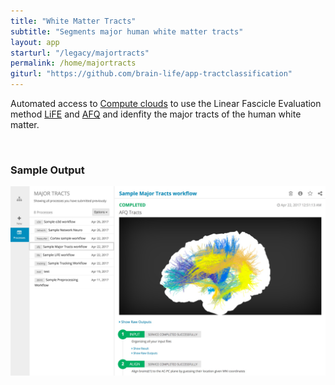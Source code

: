 ```yaml
---
title: "White Matter Tracts"
subtitle: "Segments major human white matter tracts"
layout: app
starturl: "/legacy/majortracts"
permalink: /home/majortracts
giturl: "https://github.com/brain-life/app-tractclassification"
---
```


Automated access to [Compute clouds](https://jetstream-cloud.org) to use the Linear Fascicle Evaluation method [LiFE](http://francopestilli.github.io/life/) and [AFQ](https://web.stanford.edu/group/vista/cgi-bin/wiki/index.php/AFQ) and idenfity the major tracts of the human white matter.

<br>
<h3>Sample Output</h3>
<center>
<img src="/images/screenshots/majortracts-output.png" class="screenshot">
</center>
<br>

